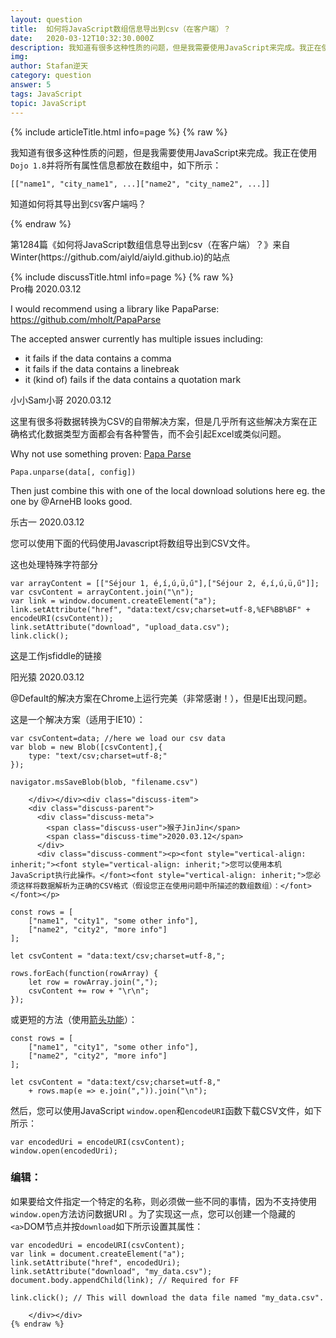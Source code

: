 ```yaml
---
layout: question
title:  如何将JavaScript数组信息导出到csv（在客户端）？
date:   2020-03-12T10:32:30.000Z
description: 我知道有很多这种性质的问题，但是我需要使用JavaScript来完成。我正在使用Dojo 1.8并将所有属性信息都放在数组中，如下所示：\[\["name...
img: 
author: Stafan逆天
category: question
answer: 5
tags: JavaScript
topic: JavaScript
---
```

<div class="article-root">
  <div class="article">
    {% include articleTitle.html info=page %}
    {% raw %}
    <div class="article-content"><p><font style="vertical-align: inherit;"><font style="vertical-align: inherit;">我知道有很多这种性质的问题，但是我需要使用JavaScript来完成。</font><font style="vertical-align: inherit;">我正在使用</font></font><code>Dojo 1.8</code><font style="vertical-align: inherit;"><font style="vertical-align: inherit;">并将所有属性信息都放在数组中，如下所示：</font></font></p>

<pre><code>[["name1", "city_name1", ...]["name2", "city_name2", ...]]
</code></pre>

<p><font style="vertical-align: inherit;"><font style="vertical-align: inherit;">知道如何将其导出到</font></font><code>CSV</code><font style="vertical-align: inherit;"><font style="vertical-align: inherit;">客户端吗？</font></font></p></div>
    {% endraw %}
  </div>
  <p class="winter_mark">第1284篇《如何将JavaScript数组信息导出到csv（在客户端）？》来自Winter(https://github.com/aiyld/aiyld.github.io)的站点</p>
  <div class="discuss-wrapper">
    {% include discussTitle.html info=page %}
    {% raw %}
    <div class="discuss-item">
        <div class="discuss-parent">
          <div class="discuss-meta">
            <span class="discuss-user">Pro梅</span>
            <span class="discuss-time">2020.03.12</span>
          </div>
          <div class="discuss-comment"><p>I would recommend using a library like PapaParse:
<a href="https://github.com/mholt/PapaParse" rel="nofollow noreferrer">https://github.com/mholt/PapaParse</a></p>

<p>The accepted answer currently has multiple issues including:</p>

<ul>
<li>it fails if the data contains a comma</li>
<li>it fails if the data contains a linebreak</li>
<li>it (kind of) fails if the data contains a quotation mark</li>
</ul></div>
        </div></div><div class="discuss-item">
        <div class="discuss-parent">
          <div class="discuss-meta">
            <span class="discuss-user">小小Sam小哥</span>
            <span class="discuss-time">2020.03.12</span>
          </div>
          <div class="discuss-comment"><p><font style="vertical-align: inherit;"><font style="vertical-align: inherit;">这里有很多将数据转换为CSV的自带解决方案，但是几乎所有这些解决方案在正确格式化数据类型方面都会有各种警告，而不会引起Excel或类似问题。 </font></font></p>

<p>Why not use something proven: <a href="http://papaparse.com/docs#json-to-csv" rel="noreferrer">Papa Parse</a></p>

<pre><code>Papa.unparse(data[, config])
</code></pre>

<p>Then just combine this with one of the local download solutions here eg. the one by @ArneHB looks good.</p></div>
        </div></div><div class="discuss-item">
        <div class="discuss-parent">
          <div class="discuss-meta">
            <span class="discuss-user">乐古一</span>
            <span class="discuss-time">2020.03.12</span>
          </div>
          <div class="discuss-comment"><p><font style="vertical-align: inherit;"><font style="vertical-align: inherit;">您可以使用下面的代码使用Javascript将数组导出到CSV文件。</font></font></p>

<p><font style="vertical-align: inherit;"><font style="vertical-align: inherit;">这也处理特殊字符部分</font></font></p>

<pre><code>var arrayContent = [["Séjour 1, é,í,ú,ü,ű"],["Séjour 2, é,í,ú,ü,ű"]];<font></font>
var csvContent = arrayContent.join("\n");<font></font>
var link = window.document.createElement("a");<font></font>
link.setAttribute("href", "data:text/csv;charset=utf-8,%EF%BB%BF" + encodeURI(csvContent));<font></font>
link.setAttribute("download", "upload_data.csv");<font></font>
link.click(); <font></font>
</code></pre>

<p><a href="https://jsfiddle.net/vigneshvdm/02f6d4cL/" rel="noreferrer"><font style="vertical-align: inherit;"><font style="vertical-align: inherit;">这</font></font></a><font style="vertical-align: inherit;"><font style="vertical-align: inherit;">是工作jsfiddle的链接</font></font></p></div>
        </div></div><div class="discuss-item">
        <div class="discuss-parent">
          <div class="discuss-meta">
            <span class="discuss-user">阳光猿</span>
            <span class="discuss-time">2020.03.12</span>
          </div>
          <div class="discuss-comment"><p><font style="vertical-align: inherit;"><font style="vertical-align: inherit;">@Default的解决方案在Chrome上运行完美（非常感谢！），但是IE出现问题。</font></font></p>

<p><font style="vertical-align: inherit;"><font style="vertical-align: inherit;">这是一个解决方案（适用于IE10）：</font></font></p>

<pre><code>var csvContent=data; //here we load our csv data <font></font>
var blob = new Blob([csvContent],{<font></font>
    type: "text/csv;charset=utf-8;"<font></font>
});<font></font>
<font></font>
navigator.msSaveBlob(blob, "filename.csv")<font></font>
</code></pre></div>
        </div></div><div class="discuss-item">
        <div class="discuss-parent">
          <div class="discuss-meta">
            <span class="discuss-user">猴子JinJin</span>
            <span class="discuss-time">2020.03.12</span>
          </div>
          <div class="discuss-comment"><p><font style="vertical-align: inherit;"><font style="vertical-align: inherit;">您可以使用本机JavaScript执行此操作。</font><font style="vertical-align: inherit;">您必须这样将数据解析为正确的CSV格式（假设您正在使用问题中所描述的数组数组）：</font></font></p>

<pre><code>const rows = [<font></font>
    ["name1", "city1", "some other info"],<font></font>
    ["name2", "city2", "more info"]<font></font>
];<font></font>
<font></font>
let csvContent = "data:text/csv;charset=utf-8,";<font></font>
<font></font>
rows.forEach(function(rowArray) {<font></font>
    let row = rowArray.join(",");<font></font>
    csvContent += row + "\r\n";<font></font>
});<font></font>
</code></pre>

<p><font style="vertical-align: inherit;"><font style="vertical-align: inherit;">或更短的方法（使用</font></font><a href="https://developer.mozilla.org/en-US/docs/Web/JavaScript/Reference/Functions/Arrow_functions" rel="noreferrer"><font style="vertical-align: inherit;"><font style="vertical-align: inherit;">箭头功能</font></font></a><font style="vertical-align: inherit;"><font style="vertical-align: inherit;">）：</font></font></p>

<pre><code>const rows = [<font></font>
    ["name1", "city1", "some other info"],<font></font>
    ["name2", "city2", "more info"]<font></font>
];<font></font>
<font></font>
let csvContent = "data:text/csv;charset=utf-8," <font></font>
    + rows.map(e =&gt; e.join(",")).join("\n");<font></font>
</code></pre>

<p><font style="vertical-align: inherit;"><font style="vertical-align: inherit;">然后，您可以使用JavaScript </font></font><code>window.open</code><font style="vertical-align: inherit;"><font style="vertical-align: inherit;">和</font></font><code>encodeURI</code><font style="vertical-align: inherit;"><font style="vertical-align: inherit;">函数下载CSV文件，如下所示：</font></font></p>

<pre><code>var encodedUri = encodeURI(csvContent);<font></font>
window.open(encodedUri);<font></font>
</code></pre>

<p></p><h3><font style="vertical-align: inherit;"><font style="vertical-align: inherit;">编辑：</font></font></h3><font style="vertical-align: inherit;"><font style="vertical-align: inherit;">如果要给文件指定一个特定的名称，则必须做一些不同的事情，因为不支持使用</font></font><code>window.open</code><font style="vertical-align: inherit;"><font style="vertical-align: inherit;">方法</font><font style="vertical-align: inherit;">访问数据URI </font><font style="vertical-align: inherit;">。</font><font style="vertical-align: inherit;">为了实现这一点，您可以创建一个隐藏的</font></font><code>&lt;a&gt;</code><font style="vertical-align: inherit;"><font style="vertical-align: inherit;">DOM节点并按</font></font><code>download</code><font style="vertical-align: inherit;"><font style="vertical-align: inherit;">如下所示</font><font style="vertical-align: inherit;">设置其</font><font style="vertical-align: inherit;">属性：</font></font><p></p>

<pre><code>var encodedUri = encodeURI(csvContent);<font></font>
var link = document.createElement("a");<font></font>
link.setAttribute("href", encodedUri);<font></font>
link.setAttribute("download", "my_data.csv");<font></font>
document.body.appendChild(link); // Required for FF<font></font>
<font></font>
link.click(); // This will download the data file named "my_data.csv".<font></font>
</code></pre></div>
        </div></div>
    {% endraw %}
  </div>
<div>
